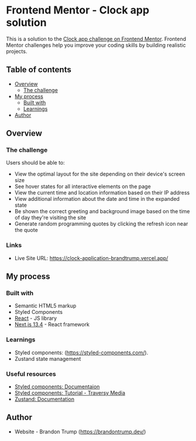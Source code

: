 # Frontend Mentor - Clock app solution

This is a solution to the [Clock app challenge on Frontend Mentor](https://www.frontendmentor.io/challenges/clock-app-LMFaxFwrM). Frontend Mentor challenges help you improve your coding skills by building realistic projects.

## Table of contents

- [Overview](#overview)
  - [The challenge](#the-challenge)
- [My process](#my-process)
  - [Built with](#built-with)
  - [Learnings](#learnings)
- [Author](#author)

## Overview

### The challenge

Users should be able to:

- View the optimal layout for the site depending on their device's screen size
- See hover states for all interactive elements on the page
- View the current time and location information based on their IP address
- View additional information about the date and time in the expanded state
- Be shown the correct greeting and background image based on the time of day they're visiting the site
- Generate random programming quotes by clicking the refresh icon near the quote

### Links
- Live Site URL: https://clock-application-brandtrump.vercel.app/

## My process

### Built with

- Semantic HTML5 markup
- Styled Components
- [React](https://reactjs.org/) - JS library
- [Next.js 13.4](https://nextjs.org/docs/getting-started) - React framework

### Learnings

- Styled components: (https://styled-components.com/).
- Zustand state management

### Useful resources

- [Styled components: Documentaion](https://styled-components.com/docs/basics#getting-started)
- [Styled components: Tutorial - Traversy Media](https://www.youtube.com/watch?v=02zO0hZmwnw&t=450s)
- [Zustand: Documentation](https://github.com/pmndrs/zustand)

## Author

- Website - Brandon Trump (https://brandontrump.dev/)

